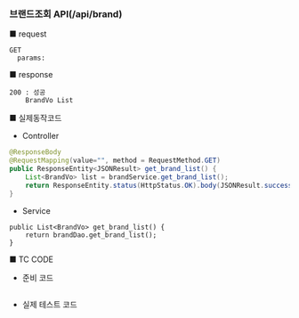 ### 브랜드조회 API(/api/brand)

■ request

```
GET
  params:
```

■ response

```
200 : 성공
	BrandVo List
```

■ 실제동작코드

- Controller

```java
@ResponseBody
@RequestMapping(value="", method = RequestMethod.GET)
public ResponseEntity<JSONResult> get_brand_list() {
    List<BrandVo> list = brandService.get_brand_list();
    return ResponseEntity.status(HttpStatus.OK).body(JSONResult.success(list));
}	
```

- Service

```
public List<BrandVo> get_brand_list() {
	return brandDao.get_brand_list();
}
```

■ TC CODE

- 준비 코드

```java

```

- 실제 테스트 코드 

```java

```


